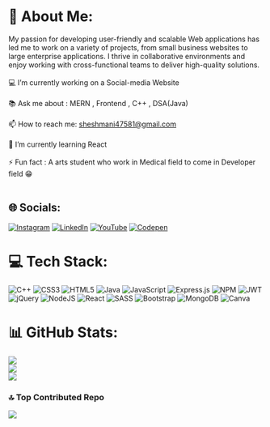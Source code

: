 # 💫 About Me:
My passion for developing user-friendly and scalable Web applications has led me to work on a variety of projects, from small business websites to large enterprise applications. I thrive in collaborative environments and enjoy working with cross-functional teams to deliver high-quality solutions.<br><br>💻  I’m currently working on  a Social-media Website<br><br>📚  Ask me about  : MERN , Frontend , C++ , DSA(Java)<br><br>📫  How to reach me:  sheshmani47581@gmail.com<br><br>🌱  I’m currently learning React<br><br>⚡  Fun fact : A arts student who work in Medical field to come in Developer field 😁<br><br>


## 🌐 Socials:
[![Instagram](https://img.shields.io/badge/Instagram-%23E4405F.svg?logo=Instagram&logoColor=white)](https://instagram.com/i_am_sheshmani___) [![LinkedIn](https://img.shields.io/badge/LinkedIn-%230077B5.svg?logo=linkedin&logoColor=white)](https://linkedin.com/in/sheshmani-patel-8098b0264) [![YouTube](https://img.shields.io/badge/YouTube-%23FF0000.svg?logo=YouTube&logoColor=white)](https://youtube.com/@UCm6MyqM7bf0F2I417fkdXhA) [![Codepen](https://img.shields.io/badge/Codepen-000000?style=for-the-badge&logo=codepen&logoColor=white)](https://codepen.io/Sumitlenovo) 

# 💻 Tech Stack:
![C++](https://img.shields.io/badge/c++-%2300599C.svg?style=for-the-badge&logo=c%2B%2B&logoColor=white) ![CSS3](https://img.shields.io/badge/css3-%231572B6.svg?style=for-the-badge&logo=css3&logoColor=white) ![HTML5](https://img.shields.io/badge/html5-%23E34F26.svg?style=for-the-badge&logo=html5&logoColor=white) ![Java](https://img.shields.io/badge/java-%23ED8B00.svg?style=for-the-badge&logo=java&logoColor=white) ![JavaScript](https://img.shields.io/badge/javascript-%23323330.svg?style=for-the-badge&logo=javascript&logoColor=%23F7DF1E) ![Express.js](https://img.shields.io/badge/express.js-%23404d59.svg?style=for-the-badge&logo=express&logoColor=%2361DAFB) ![NPM](https://img.shields.io/badge/NPM-%23000000.svg?style=for-the-badge&logo=npm&logoColor=white) ![JWT](https://img.shields.io/badge/JWT-black?style=for-the-badge&logo=JSON%20web%20tokens) ![jQuery](https://img.shields.io/badge/jquery-%230769AD.svg?style=for-the-badge&logo=jquery&logoColor=white) ![NodeJS](https://img.shields.io/badge/node.js-6DA55F?style=for-the-badge&logo=node.js&logoColor=white) ![React](https://img.shields.io/badge/react-%2320232a.svg?style=for-the-badge&logo=react&logoColor=%2361DAFB) ![SASS](https://img.shields.io/badge/SASS-hotpink.svg?style=for-the-badge&logo=SASS&logoColor=white) ![Bootstrap](https://img.shields.io/badge/bootstrap-%23563D7C.svg?style=for-the-badge&logo=bootstrap&logoColor=white) ![MongoDB](https://img.shields.io/badge/MongoDB-%234ea94b.svg?style=for-the-badge&logo=mongodb&logoColor=white) ![Canva](https://img.shields.io/badge/Canva-%2300C4CC.svg?style=for-the-badge&logo=Canva&logoColor=white)
# 📊 GitHub Stats:
![](https://github-readme-stats.vercel.app/api?username=SheshmaniPatel&theme=radical&hide_border=true&include_all_commits=false&count_private=false)<br/>
![](https://github-readme-streak-stats.herokuapp.com/?user=SheshmaniPatel&theme=radical&hide_border=true)<br/>
![](https://github-readme-stats.vercel.app/api/top-langs/?username=SheshmaniPatel&theme=radical&hide_border=true&include_all_commits=false&count_private=false&layout=compact)

### 🔝 Top Contributed Repo
![](https://github-contributor-stats.vercel.app/api?username=SheshmaniPatel&limit=5&theme=onedark&combine_all_yearly_contributions=true)

<!-- Proudly created with GPRM ( https://gprm.itsvg.in ) -->
